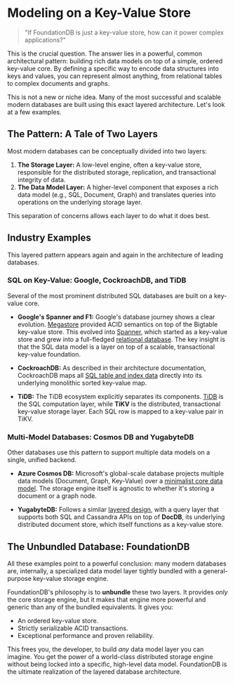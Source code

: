 # Modeling on a Key-Value Store

<!-- toc -->

> "If FoundationDB is just a key-value store, how can it power complex applications?"

This is the crucial question. The answer lies in a powerful, common architectural pattern: building rich data models on top of a simple, ordered key-value core. By defining a specific way to encode data structures into keys and values, you can represent almost anything, from relational tables to complex documents and graphs.

This is not a new or niche idea. Many of the most successful and scalable modern databases are built using this exact layered architecture. Let's look at a few examples.

## The Pattern: A Tale of Two Layers

Most modern databases can be conceptually divided into two layers:

1.  **The Storage Layer:** A low-level engine, often a key-value store, responsible for the distributed storage, replication, and transactional integrity of data.
2.  **The Data Model Layer:** A higher-level component that exposes a rich data model (e.g., SQL, Document, Graph) and translates queries into operations on the underlying storage layer.

This separation of concerns allows each layer to do what it does best.

## Industry Examples

This layered pattern appears again and again in the architecture of leading databases.

### SQL on Key-Value: Google, CockroachDB, and TiDB

Several of the most prominent distributed SQL databases are built on a key-value core.

*   **Google's Spanner and F1:** Google's database journey shows a clear evolution. [Megastore](https://static.googleusercontent.com/media/research.google.com/en//pubs/archive/36971.pdf) provided ACID semantics on top of the Bigtable key-value store. This evolved into [Spanner](https://www.usenix.org/system/files/conference/osdi12/osdi12-final-16.pdf), which started as a key-value store and grew into a full-fledged [relational database](https://storage.googleapis.com/pub-tools-public-publication-data/pdf/acac3b090a577348a7106d09c051c493298ccb1d.pdf). The key insight is that the SQL data model is a layer on top of a scalable, transactional key-value foundation.

*   **CockroachDB:** As described in their architecture documentation, CockroachDB maps all [SQL table and index data](https://www.cockroachlabs.com/blog/sql-in-cockroachdb-mapping-table-data-to-key-value-storage/) directly into its underlying monolithic sorted key-value map.

*   **TiDB:** The TiDB ecosystem explicitly separates its components. [TiDB](https://www.vldb.org/pvldb/vol13/p3072-huang.pdf) is the SQL computation layer, while **TiKV** is the distributed, transactional key-value storage layer. Each SQL row is mapped to a key-value pair in TiKV.

### Multi-Model Databases: Cosmos DB and YugabyteDB

Other databases use this pattern to support multiple data models on a single, unified backend.

*   **Azure Cosmos DB:** Microsoft's global-scale database projects multiple data models (Document, Graph, Key-Value) over a [minimalist core data model](http://muratbuffalo.blogspot.com/2018/08/azure-cosmos-db.html). The storage engine itself is agnostic to whether it's storing a document or a graph node.

*   **YugabyteDB:** Follows a similar [layered design](https://docs.yugabyte.com/latest/architecture/layered-architecture/), with a query layer that supports both SQL and Cassandra APIs on top of **DocDB**, its underlying distributed document store, which itself functions as a key-value store.

## The Unbundled Database: FoundationDB

All these examples point to a powerful conclusion: many modern databases are, internally, a specialized data model layer tightly bundled with a general-purpose key-value storage engine.

FoundationDB's philosophy is to **unbundle** these two layers. It provides *only* the core storage engine, but it makes that engine more powerful and generic than any of the bundled equivalents. It gives you:

*   An ordered key-value store.
*   Strictly serializable ACID transactions.
*   Exceptional performance and proven reliability.

This frees you, the developer, to build *any* data model layer you can imagine. You get the power of a world-class distributed storage engine without being locked into a specific, high-level data model. FoundationDB is the ultimate realization of the layered database architecture.
